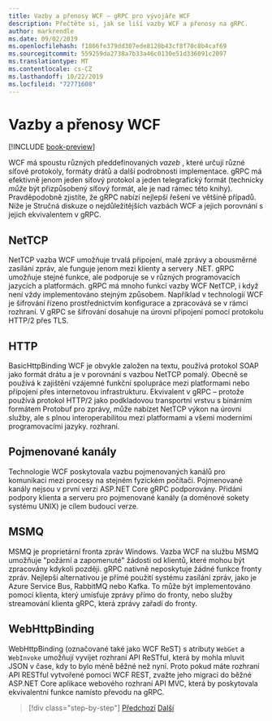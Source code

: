```yaml
---
title: Vazby a přenosy WCF – gRPC pro vývojáře WCF
description: Přečtěte si, jak se liší vazby WCF a přenosy na gRPC.
author: markrendle
ms.date: 09/02/2019
ms.openlocfilehash: f1866fe379dd307ede8128b43cf8f70c8b4caf69
ms.sourcegitcommit: 559259da2738a7b33a46c0130e51d336091c2097
ms.translationtype: MT
ms.contentlocale: cs-CZ
ms.lasthandoff: 10/22/2019
ms.locfileid: "72771608"
---
```

# <a name="wcf-bindings-and-transports"></a>Vazby a přenosy WCF

[!INCLUDE [book-preview](../../../includes/book-preview.md)]

WCF má spoustu různých předdefinovaných *vazeb* , které určují různé síťové protokoly, formáty drátů a další podrobnosti implementace. gRPC má efektivně jenom jeden síťový protokol a jeden telegrafický formát (technicky *může* být přizpůsobený síťový formát, ale je nad rámec této knihy). Pravděpodobně zjistíte, že gRPC nabízí nejlepší řešení ve většině případů. Níže je Stručná diskuze o nejdůležitějších vazbách WCF a jejich porovnání s jejich ekvivalentem v gRPC.

## <a name="nettcp"></a>NetTCP

NetTCP vazba WCF umožňuje trvalá připojení, malé zprávy a obousměrné zasílání zpráv, ale funguje jenom mezi klienty a servery .NET. gRPC umožňuje stejné funkce, ale podporuje se v různých programovacích jazycích a platformách. gRPC má mnoho funkcí vazby WCF NetTCP, i když není vždy implementováno stejným způsobem. Například v technologii WCF je šifrování řízeno prostřednictvím konfigurace a zpracovává se v rámci rozhraní. V gRPC se šifrování dosahuje na úrovni připojení pomocí protokolu HTTP/2 přes TLS.

## <a name="http"></a>HTTP

BasicHttpBinding WCF je obvykle založen na textu, používá protokol SOAP jako formát drátu a je v porovnání s vazbou NetTCP pomalý. Obecně se používá k zajištění vzájemné funkční spolupráce mezi platformami nebo připojení přes internetovou infrastrukturu. Ekvivalent v gRPC – protože používá protokol HTTP/2 jako podkladovou transportní vrstvu s binárním formátem Protobuf pro zprávy, může nabízet NetTCP výkon na úrovni služby, ale s plnou interoperabilitou mezi platformami a všemi moderními programovacími jazyky. rozhraní.

## <a name="named-pipes"></a>Pojmenované kanály

Technologie WCF poskytovala vazbu pojmenovaných kanálů pro komunikaci mezi procesy na stejném fyzickém počítači. Pojmenované kanály nejsou v první verzi ASP.NET Core gRPC podporovány. Přidání podpory klienta a serveru pro pojmenované kanály (a doménové sokety systému UNIX) je cílem budoucí verze.

## <a name="msmq"></a>MSMQ

MSMQ je proprietární fronta zpráv Windows. Vazba WCF na službu MSMQ umožňuje "požární a zapomenuté" žádosti od klientů, které mohou být zpracovány kdykoli později. gRPC nativně neposkytuje žádné funkce fronty zpráv. Nejlepší alternativou je přímé použití systému zasílání zpráv, jako je Azure Service Bus, RabbitMQ nebo Kafka. To může být implementováno pomocí klienta, který umísťuje zprávy přímo do fronty, nebo služby streamování klienta gRPC, která zprávy zařadí do fronty.

## <a name="webhttpbinding"></a>WebHttpBinding

WebHttpBinding (označované také jako WCF ReST) s atributy `WebGet` a `WebInvoke` umožňují vyvíjet rozhraní API ReSTful, která by mohla mluvit JSON v čase, kdy to bylo méně běžné než nyní. Proto pokud máte rozhraní API RESTful vytvořené pomocí WCF REST, zvažte jeho migraci do běžné ASP.NET Core aplikace webového rozhraní API MVC, která by poskytovala ekvivalentní funkce namísto převodu na gRPC.

>[!div class="step-by-step"]
>[Předchozí](wcf-endpoints-grpc-methods.md)
>[Další](rpc-types.md)
